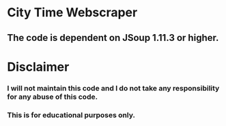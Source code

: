# City Time Webscraper

## The code is dependent on JSoup 1.11.3 or higher.

# Disclaimer
### I will not maintain this code and I do not take any responsibility for any abuse of this code.
### This is for educational purposes only.
